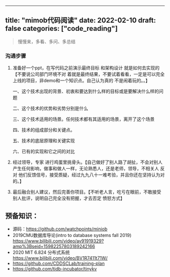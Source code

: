 
---
title: "mimob代码阅读"
date: 2022-02-10
draft: false
categories: ["code_reading"]
---


> 慢慢来，多看、多问、多总结



### 沟通步骤

1. 准备好一个ppt，在写代码之前演示最终目标 和架构设计 就是如何去实现的 【不要说公司部门环境不对 着就是最终结果，不要试着看看，一定是可以完全上线的项目，非demo和一个知识点。自己认为真的 不是闹着玩的。。】

   一、这个技术出现的背景、初衷和要达到什么样的目标或是要解决什么样的问题

   二、这个技术的优势和劣势分别是什么

   三、这个技术适用的场景。任何技术都有其适用的场景，离开了这个场景

   四、技术的组成部分和关键点。

   五、技术的底层原理和关键实现

   六、已有的实现和它之间的对比

   

2. 经过领导，专家 进行鸡蛋里挑骨头。【自己做好了别人路了胡扯，不会对别人产生任何影响，做事和做人一样，无论熟悉人，还是老师，领导，不相关人 反对 他们反馈信号，接受质疑，经过九九八十一难考验，并且你还在坚持认为对的。】

3. 最后融合别人建议，然后完善你项目。【不听老人言，吃亏在眼前，不敢接受别人批评，说明自己完全没有把握，才去否定 愤怒方式】





## 预备知识：

- 源码：https://github.com/watchpoints/miniob
- 2019CMU数据库导论(intro to database systems fall 2019) https://www.bilibili.com/video/av91919329?amp%3Bseid=15982257803189242166
- 2020 MIT 6.824 分布式系统 https://www.bilibili.com/video/BV1R7411t71W/
- https://github.com/CDDSCLab/training-plan
- https://github.com/tidb-incubator/tinykv







# 



